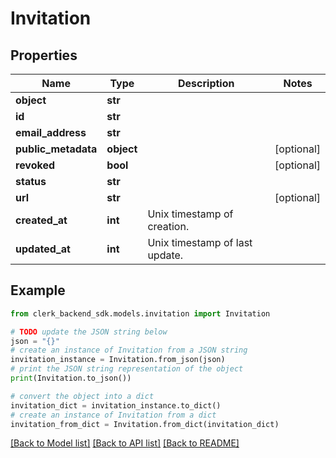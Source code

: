 # Invitation


## Properties

Name | Type | Description | Notes
------------ | ------------- | ------------- | -------------
**object** | **str** |  | 
**id** | **str** |  | 
**email_address** | **str** |  | 
**public_metadata** | **object** |  | [optional] 
**revoked** | **bool** |  | [optional] 
**status** | **str** |  | 
**url** | **str** |  | [optional] 
**created_at** | **int** | Unix timestamp of creation.  | 
**updated_at** | **int** | Unix timestamp of last update.  | 

## Example

```python
from clerk_backend_sdk.models.invitation import Invitation

# TODO update the JSON string below
json = "{}"
# create an instance of Invitation from a JSON string
invitation_instance = Invitation.from_json(json)
# print the JSON string representation of the object
print(Invitation.to_json())

# convert the object into a dict
invitation_dict = invitation_instance.to_dict()
# create an instance of Invitation from a dict
invitation_from_dict = Invitation.from_dict(invitation_dict)
```
[[Back to Model list]](../README.md#documentation-for-models) [[Back to API list]](../README.md#documentation-for-api-endpoints) [[Back to README]](../README.md)



